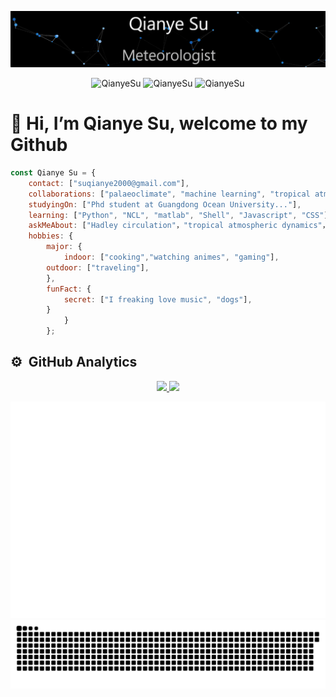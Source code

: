 [![](https://raw.githubusercontent.com/QianyeSu/QianyeSu/master/profile.gif)](https://github.com/QianyeSu/)<!-- If you want the template for my gif, email me! -->
<!--<p align="center"> <img src="#" /> </p>
<p align="center"> <img src="#" /> </p>-->
<p align="center"> <img src="https://komarev.com/ghpvc/?username=QianyeSu&logoColor=white&color=FFDE59" alt="QianyeSu" /> <img
src="https://img.shields.io/github/followers/QianyeSu?style=social" alt="QianyeSu" /> <img
src="https://img.shields.io/github/last-commit/QianyeSu/QianyeSu" alt="QianyeSu
" />  </p>

# 👋 Hi, I’m Qianye Su, welcome to my Github

```javascript
const Qianye Su = {
    contact: ["suqianye2000@gmail.com"],
    collaborations: ["palaeoclimate", "machine learning", "tropical atmospheric dynamics"],
    studyingOn: ["Phd student at Guangdong Ocean University..."],
    learning: ["Python", "NCL", "matlab", "Shell", "Javascript", "CSS"],
    askMeAbout: ["Hadley circulation"，"tropical atmospheric dynamics"，"CESM"],
    hobbies: {
        major: {
            indoor: ["cooking","watching animes", "gaming"],
	    outdoor: ["traveling"],
        },
        funFact: {
            secret: ["I freaking love music", "dogs"],
		}
            }
        };
```
<!--
### Languages

![Python](https://img.shields.io/badge/-Python-000?&logo=Python)
![JavaScript](https://img.shields.io/badge/-JavaScript-000?&logo=JavaScript)
![NCL](https://img.shields.io/badge/NCL-green?&logo=NCL)
![Matlab](https://img.shields.io/badge/matlab-orange?&logo=Matlab)
![Shell](https://img.shields.io/badge/-Shell-blue?logo=Shell)
-->
## ⚙️ &nbsp;GitHub Analytics

<div align="center">
  <a href="https://github.com/QianyeSu">
    <img height="180em" src="https://github-readme-stats.vercel.app/api?username=QianyeSu&show_icons=true&hide_border=true&include_all_commits=true&count_private=true"/>
    <img height="180em" src="https://github-readme-stats.vercel.app/api/top-langs/?username=QianyeSu&hide_border=true&layout=compact"/>
  </a>
</div>

<!--
<p>
  <br>
  <a href="https://github.com/QianyeSu">
    <img height="180em" src="https://github-readme-stats.vercel.app/api?username=QianyeSu&show_icons=true&hide_border=true"/>
    <img height="180em" src="https://github-readme-stats.anuraghazra1.vercel.app/api/top-langs/?username=QianyeSu&hide_border=true&layout=compact" />
  </a>
  <br>
  <br>
  <a href="https://github.com/QianyeSu">
      <img height="180em" src="https://github-readme-streak-stats.herokuapp.com/?user=QianyeSu&hide_border=true"/>  
  </a> 
</p>
-->

<p align="center">
  <img width="800" src="assets/metrics.plugin.isocalendar.fullyear.svg" alt="Isometric calendar"/>
  <img width="800" src="assets/snake.svg" alt="snake"/>
</p>

<!--
## ⚙️ &nbsp;Activity
| Activity time | Commit time |
| --- | --- |
| ![](https://github-profile-summary-cards.vercel.app/api/cards/profile-details?username=QianyeSu&theme=github)  | ![](https://github-profile-summary-cards.vercel.app/api/cards/productive-time?username=QianyeSu&theme=github) |
-->



<!--
**QianyeSu/QianyeSu** is a ✨ _special_ ✨ repository because its `README.md` (this file) appears on your GitHub profile.
#### 💬 Ask me about anything related to atmosphere science.
#### ⚡ I'm happy to answer any questions about the Hadley Circulation.
Here are some ideas to get you started:
## 👋 Hi, I’m Qianye Su, currently a Master's student at Guangdong Ocean University.
#### 🔭 I’m interested in Hadley Circulation
#### 🌱 I’m currently learning advanced data analysis techniques and exploring their applications in atmospheric science and ocean-atmosphere interactions.
#### 👯 I’m currently studying the Community Earth System Model (CESM).
#### 🤔 I’m looking to collaborate on projects involving tropical atmospheric dynamics, machine learning, paleoclimate.
#### 📫 How to reach me: suqianye2000@gmail.com
#### 😄 Pronouns: He/Him
#### 💬 I'm happy to answer any questions about the Hadley Circulation.

# ![Shell](https://img.shields.io/badge/-Spring-000?&logo=Shell)
## ⚙️ &nbsp;GitHub Analytics
| My Github Stats | Programming Languages I use |
| --- | --- |
| ![ github stats](https://github-readme-stats.vercel.app/api?username=QianyeSu&show_icons=true&title_color=0099ff&icon_color=0099ff&text_color=333333&bg_color=ffffff&count_private=true) | ![ top languages](https://github-readme-stats.vercel.app/api/top-langs/?username=QianyeSu&show_icons=true&title_color=0099ff&icon_color=0099ff&text_color=333333&bg_color=ffffff&count_private=true&layout=compact) |
| Activity time | Commit time |
| ![](https://github-profile-summary-cards.vercel.app/api/cards/profile-details?username=QianyeSu&theme=github)  | ![](https://github-profile-summary-cards.vercel.app/api/cards/productive-time?username=QianyeSu&theme=github) |

## ⚙️ &nbsp;Activity time

-->
